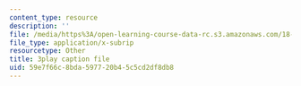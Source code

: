 ```yaml
---
content_type: resource
description: ''
file: /media/https%3A/open-learning-course-data-rc.s3.amazonaws.com/18-06-linear-algebra-spring-2010/59e7f66c8bda597720b45c5cd2df8db8_l88D4r74gtM.srt
file_type: application/x-subrip
resourcetype: Other
title: 3play caption file
uid: 59e7f66c-8bda-5977-20b4-5c5cd2df8db8
---
```

